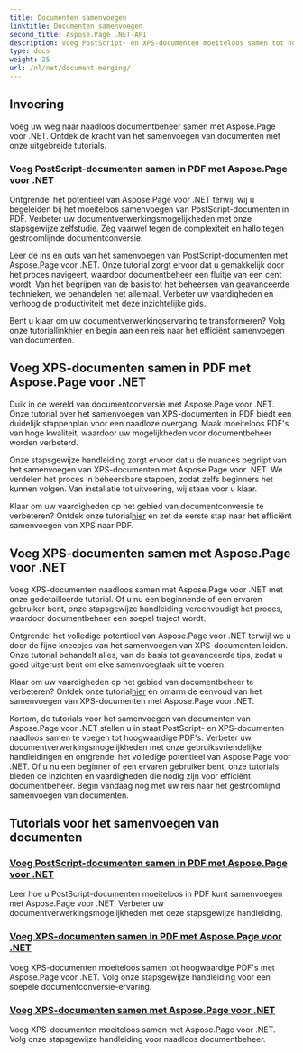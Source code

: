 ```yaml
---
title: Documenten samenvoegen
linktitle: Documenten samenvoegen
second_title: Aspose.Page .NET-API
description: Voeg PostScript- en XPS-documenten moeiteloos samen tot hoogwaardige PDF's met Aspose.Page voor .NET. Verbeter uw documentverwerking met onze stapsgewijze tutorials.
type: docs
weight: 25
url: /nl/net/document-merging/
---
```

## Invoering

Voeg uw weg naar naadloos documentbeheer samen met Aspose.Page voor .NET. Ontdek de kracht van het samenvoegen van documenten met onze uitgebreide tutorials.

### Voeg PostScript-documenten samen in PDF met Aspose.Page voor .NET
Ontgrendel het potentieel van Aspose.Page voor .NET terwijl wij u begeleiden bij het moeiteloos samenvoegen van PostScript-documenten in PDF. Verbeter uw documentverwerkingsmogelijkheden met onze stapsgewijze zelfstudie. Zeg vaarwel tegen de complexiteit en hallo tegen gestroomlijnde documentconversie.

Leer de ins en outs van het samenvoegen van PostScript-documenten met Aspose.Page voor .NET. Onze tutorial zorgt ervoor dat u gemakkelijk door het proces navigeert, waardoor documentbeheer een fluitje van een cent wordt. Van het begrijpen van de basis tot het beheersen van geavanceerde technieken, we behandelen het allemaal. Verbeter uw vaardigheden en verhoog de productiviteit met deze inzichtelijke gids.

 Bent u klaar om uw documentverwerkingservaring te transformeren? Volg onze tutoriallink[hier](./merge-postscript-documents-into-pdf/) en begin aan een reis naar het efficiënt samenvoegen van documenten.

## Voeg XPS-documenten samen in PDF met Aspose.Page voor .NET
Duik in de wereld van documentconversie met Aspose.Page voor .NET. Onze tutorial over het samenvoegen van XPS-documenten in PDF biedt een duidelijk stappenplan voor een naadloze overgang. Maak moeiteloos PDF's van hoge kwaliteit, waardoor uw mogelijkheden voor documentbeheer worden verbeterd.

Onze stapsgewijze handleiding zorgt ervoor dat u de nuances begrijpt van het samenvoegen van XPS-documenten met Aspose.Page voor .NET. We verdelen het proces in beheersbare stappen, zodat zelfs beginners het kunnen volgen. Van installatie tot uitvoering, wij staan voor u klaar.

 Klaar om uw vaardigheden op het gebied van documentconversie te verbeteren? Ontdek onze tutorial[hier](./merge-xps-documents-into-pdf/) en zet de eerste stap naar het efficiënt samenvoegen van XPS naar PDF.

## Voeg XPS-documenten samen met Aspose.Page voor .NET
Voeg XPS-documenten naadloos samen met Aspose.Page voor .NET met onze gedetailleerde tutorial. Of u nu een beginnende of een ervaren gebruiker bent, onze stapsgewijze handleiding vereenvoudigt het proces, waardoor documentbeheer een soepel traject wordt.

Ontgrendel het volledige potentieel van Aspose.Page voor .NET terwijl we u door de fijne kneepjes van het samenvoegen van XPS-documenten leiden. Onze tutorial behandelt alles, van de basis tot geavanceerde tips, zodat u goed uitgerust bent om elke samenvoegtaak uit te voeren.

 Klaar om uw vaardigheden op het gebied van documentbeheer te verbeteren? Ontdek onze tutorial[hier](./merge-xps-documents/) en omarm de eenvoud van het samenvoegen van XPS-documenten met Aspose.Page voor .NET.

Kortom, de tutorials voor het samenvoegen van documenten van Aspose.Page voor .NET stellen u in staat PostScript- en XPS-documenten naadloos samen te voegen tot hoogwaardige PDF's. Verbeter uw documentverwerkingsmogelijkheden met onze gebruiksvriendelijke handleidingen en ontgrendel het volledige potentieel van Aspose.Page voor .NET. Of u nu een beginner of een ervaren gebruiker bent, onze tutorials bieden de inzichten en vaardigheden die nodig zijn voor efficiënt documentbeheer. Begin vandaag nog met uw reis naar het gestroomlijnd samenvoegen van documenten.
## Tutorials voor het samenvoegen van documenten
### [Voeg PostScript-documenten samen in PDF met Aspose.Page voor .NET](./merge-postscript-documents-into-pdf/)
Leer hoe u PostScript-documenten moeiteloos in PDF kunt samenvoegen met Aspose.Page voor .NET. Verbeter uw documentverwerkingsmogelijkheden met deze stapsgewijze handleiding.
### [Voeg XPS-documenten samen in PDF met Aspose.Page voor .NET](./merge-xps-documents-into-pdf/)
Voeg XPS-documenten moeiteloos samen tot hoogwaardige PDF's met Aspose.Page voor .NET. Volg onze stapsgewijze handleiding voor een soepele documentconversie-ervaring.
### [Voeg XPS-documenten samen met Aspose.Page voor .NET](./merge-xps-documents/)
Voeg XPS-documenten moeiteloos samen met Aspose.Page voor .NET. Volg onze stapsgewijze handleiding voor naadloos documentbeheer.